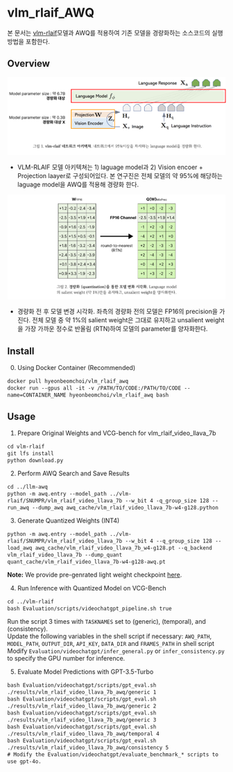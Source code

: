 # vlm_rlaif_AWQ

<!-- This repo contains light weighted [vlm-rlaif](https://dcahn12.github.io/projects/vlm-rlaif/).
 -->
본 문서는 [vlm-rlaif](https://dcahn12.github.io/projects/vlm-rlaif/)모델과 AWQ를 적용하여 기존 모델을 경량화하는 소스코드의 실행 방법을 포함한다.

## Overview
<!-- <img src="./fig/overview.png" height="404px" width="1122px">
</img> -->
![overview](fig/overview.png)


* VLM-RLAIF 모델 아키텍쳐는 1) laguage model과 2) Vision encoer + Projection laayer로 구성되어있다. 본 연구진은 전체 모델의 약 95%에 해당하는 laguage model을 AWQ를 적용해 경량화 한다.

<!-- <img src="./fig/lightweight.png" height="540px" width="629px">
</img> -->

![lightweight](fig/lightweight.png)

* 경량화 전 후 모델 변경 시각화. 좌측의 경량화 전의 모델은 FP16의 precision을 가진다. 전체 모델 중 약 1%의 salient weight은 그대로 유지하고 unsalient weight을 가장 가까운 정수로 반올림 (RTN)하여 모델의 parameter를 양자화한다.



## Install

0. Using Docker Container (Recommended)
```
docker pull hyeonbeomchoi/vlm_rlaif_awq
docker run --gpus all -it -v /PATH/TO/CODE:/PATH/TO/CODE --name=CONTAINER_NAME hyeonbeomchoi/vlm_rlaif_awq bash
```

## Usage

1. Prepare Original Weights and VCG-bench for vlm_rlaif_video_llava_7b
```
cd vlm-rlaif
git lfs install
python download.py
```

2. Perform AWQ Search and Save Results
```
cd ../llm-awq
python -m awq.entry --model_path ../vlm-rlaif/SNUMPR/vlm_rlaif_video_llava_7b --w_bit 4 -q_group_size 128 --run_awq --dump_awq awq_cache/vlm_rlaif_video_llava_7b-w4-g128.python
```

3. Generate Quantized Weights (INT4)
```
python -m awq.entry --model_path ../vlm-rlaif/SNUMPR/vlm_rlaif_video_llava_7b --w_bit 4 --q_group_size 128 --load_awq awq_cache/vlm_rlaif_video_llava_7b_w4-g128.pt --q_backend vlm_rlaif_video_llava_7b --dump_quant quant_cache/vlm_rlaif_video_llava_7b-w4-g128-awq.pt
```

**Note:** We provide pre-genrated light weight checkpoint [here](https://huggingface.co/SNUMPR/vlm_rlaif_awq_w4_g128).

4. Run Inference with Quantized Model on VCG-Bench
```
cd ../vlm-rlaif
bash Evaluation/scripts/videochatgpt_pipeline.sh true
```
Run the script 3 times with `TASKNAMES` set to (generic), (temporal), and (consistency). \
Update the following variables in the shell script if necessary: `AWQ_PATH`, `MODEL_PATH`, `OUTPUT_DIR`, `API_KEY`, `DATA_DIR` and `FRAMES_PATH` in shell script \
Modify `Evaluation/videochatgpt/infer_general.py` or `infer_consistency.py` to specify the GPU number for inference.

5. Evaluate Model Predictions with GPT-3.5-Turbo
```
bash Evaluation/videochatgpt/scripts/gpt_eval.sh ./results/vlm_rlaif_video_llava_7b_awq/generic 1
bash Evaluation/videochatgpt/scripts/gpt_eval.sh ./results/vlm_rlaif_video_llava_7b_awq/generic 2
bash Evaluation/videochatgpt/scripts/gpt_eval.sh ./results/vlm_rlaif_video_llava_7b_awq/generic 3
bash Evaluation/videochatgpt/scripts/gpt_eval.sh ./results/vlm_rlaif_video_llava_7b_awq/temporal 4
bash Evaluation/videochatgpt/scripts/gpt_eval.sh ./results/vlm_rlaif_video_llava_7b_awq/consistency 5
# Modify the Evaluation/videochatgpt/evaluate_benchmark_* scripts to use gpt-4o.
```